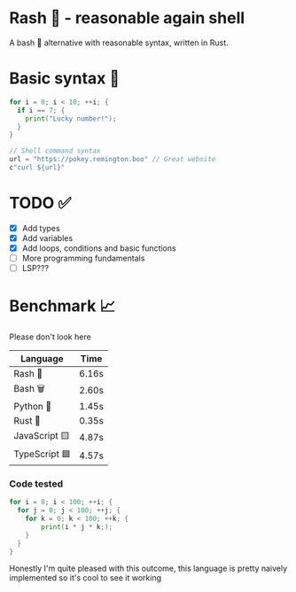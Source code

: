 # Rash 🦀 - reasonable again shell

A bash 🐚 alternative with reasonable syntax, written in Rust.

# Basic syntax 📜
```go
for i = 0; i < 10; ++i; {
  if i == 7; {
    print("Lucky number!");
  }
}
```
```go 
// Shell command syntax
url = "https://pokey.remington.boo" // Great website 
c"curl ${url}"
```

# TODO ✅
- [x] Add types
- [x] Add variables
- [x] Add loops, conditions and basic functions
- [ ] More programming fundamentals
- [ ] LSP???

# Benchmark 📈

Please don't look here

| Language     | Time      |
|--------------|-----------|
| Rash 🚀      | 6.16s    |
| Bash 🗑️      | 2.60s     |
| Python 🐍    | 1.45s     |
| Rust 🦀      | 0.35s     |
| JavaScript 🟨| 4.87s     |
| TypeScript 🟦| 4.57s     |

### Code tested

```go
for i = 0; i < 100; ++i; {
  for j = 0; j < 100; ++j; {
    for k = 0; k < 100; ++k; {
	    print(i * j * k;);
    }
  }
}
```

Honestly I'm quite pleased with this outcome, this language is pretty naively implemented so it's cool to see it working
